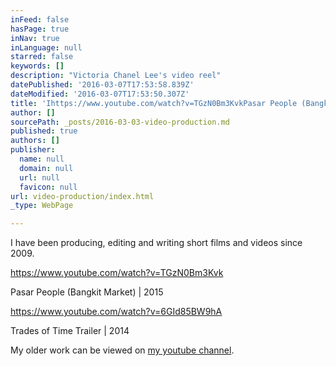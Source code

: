 ```yaml
---
inFeed: false
hasPage: true
inNav: true
inLanguage: null
starred: false
keywords: []
description: "Victoria Chanel Lee's video reel"
datePublished: '2016-03-07T17:53:58.839Z'
dateModified: '2016-03-07T17:53:50.307Z'
title: 'Ihttps://www.youtube.com/watch?v=TGzN0Bm3KvkPasar People (Bangkit Market) | 2015 '
author: []
sourcePath: _posts/2016-03-03-video-production.md
published: true
authors: []
publisher:
  name: null
  domain: null
  url: null
  favicon: null
url: video-production/index.html
_type: WebPage

---
```

I have been producing, editing and writing short films and videos since 2009\.

https://www.youtube.com/watch?v=TGzN0Bm3Kvk

Pasar People (Bangkit Market) | 2015

https://www.youtube.com/watch?v=6GId85BW9hA

Trades of Time Trailer | 2014

My older work can be viewed on [my youtube channel][0].

[0]: https://www.youtube.com/user/victoriaclee